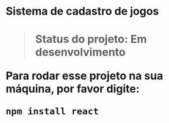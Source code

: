 <h1>Sistema de cadastro de jogos<h1>

> Status do projeto: Em desenvolvimento

Para rodar esse projeto na sua máquina, por favor digite:
```
npm install react
```
